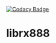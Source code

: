 [![Codacy Badge](https://app.codacy.com/project/badge/Grade/ad3e454ecaf44645905e69d3ec334bee)](https://www.codacy.com?utm_source=github.com&amp;utm_medium=referral&amp;utm_content=cozycactus/librx888&amp;utm_campaign=Badge_Grade)
# librx888
